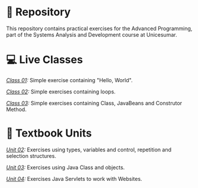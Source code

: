 # 📁 Repository
This repository contains practical exercises for the Advanced Programming, part of the Systems Analysis and Development course at Unicesumar.

# 💻 Live Classes
*[Class 01](./Class01/src/Class01.java):*
Simple exercise containing "Hello, World".

*[Class 02](./Class02/src/Class02.java):*
Simple exercises containing loops.

*[Class 03](./Class03/src/Class03.java):*
Simple exercises containing Class, JavaBeans and Construtor Method.

# 📖 Textbook Units
*[Unit 02](./Unit02/src/Unit02.java):*
Exercises using types, variables and control, repetition and selection structures.

*[Unit 03](./Unit03/src/Unit03.java):*
Exercises using Java Class and objects.

*[Unit 04](./Unit03/src/Unit03.java):*
Exercises Java Servlets to work with Websites.